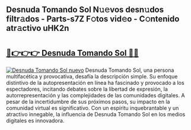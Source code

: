 ## Desnuda Tomando Sol N𝚞𝚎vos desn𝚞dos filtr𝚊dos - Parts-s7Z F𝚘tos vid𝚎o - C𝚘ntenido atr𝚊ctivo uHK2n

# <h2><a href="http://mb2321.tromn.icu/?c=Desnuda+Tomando+Sol">🔗👉👉👉 Desnuda Tomando Sol 🔗🔗</a></h2>

[![Desnuda Tomando Sol nuevo](https://i.imgur.com/pEAQMta.gif)](http://mb2321.tromn.icu/?c=Desnuda+Tomando+Sol)
Desnuda Tomando Sol, una persona multifacética y provocativa, desafía la descripción simple. Su enfoque distintivo de la autopresentación en línea ha fascinado y provocado a los espectadores, incitando debates sobre la libertad de expresión, la autorrepresentación y las complejidades de las comunidades digitales. A pesar de la incertidumbre de sus próximos pasos, su impacto en la comunidad virtual es significativo. Con un espíritu inquebrantable y un atractivo innegable, la influencia de Desnuda Tomando Sol en los medios digitales es innovadora.
